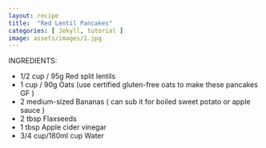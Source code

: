 ```yaml
---
layout: recipe
title:  "Red Lentil Pancakes"
categories: [ Jekyll, tutorial ]
image: assets/images/1.jpg
---
```


INGREDIENTS:

- 1/2 cup / 95g Red split lentils
- 1 cup / 90g Oats \(use certified gluten\-free oats to make these pancakes GF \)
- 2 medium\-sized Bananas \( can sub it for boiled sweet potato or apple sauce \)
- 2 tbsp Flaxseeds
- 1 tbsp Apple cider vinegar
- 3/4 cup/180ml cup Water
